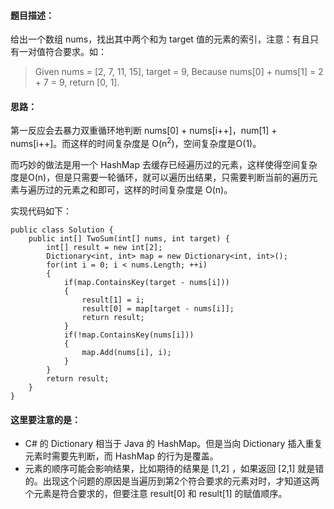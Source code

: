 #### 题目描述：
给出一个数组 nums，找出其中两个和为 target 值的元素的索引，注意：有且只有一对值符合要求。如：
> Given nums = [2, 7, 11, 15], target = 9,
Because nums[0] + nums[1] = 2 + 7 = 9,
return [0, 1].

#### 思路：

第一反应会去暴力双重循环地判断 nums[0] + nums[i++]，num[1] + nums[i++]。而这样的时间复杂度是 O(n<sup>2</sup>)，空间复杂度是O(1)。

而巧妙的做法是用一个 HashMap 去缓存已经遍历过的元素，这样使得空间复杂度是O(n)，但是只需要一轮循环，就可以遍历出结果，只需要判断当前的遍历元素与遍历过的元素之和即可，这样的时间复杂度是 O(n)。

实现代码如下：
```
public class Solution {
    public int[] TwoSum(int[] nums, int target) {
        int[] result = new int[2];
        Dictionary<int, int> map = new Dictionary<int, int>();
        for(int i = 0; i < nums.Length; ++i)
        {
            if(map.ContainsKey(target - nums[i]))
            {
                result[1] = i;
                result[0] = map[target - nums[i]];
                return result;
            }
            if(!map.ContainsKey(nums[i]))
            {
                map.Add(nums[i], i);
            }       
        }
        return result;
    }
}
```
#### 这里要注意的是：

 - C# 的 Dictionary 相当于 Java 的 HashMap。但是当向 Dictionary 插入重复元素时需要先判断，而 HashMap 的行为是覆盖。
 - 元素的顺序可能会影响结果，比如期待的结果是 [1,2] ，如果返回 [2,1] 就是错的。出现这个问题的原因是当遍历到第2个符合要求的元素对时，才知道这两个元素是符合要求的，但要注意 result[0] 和 result[1] 的赋值顺序。

